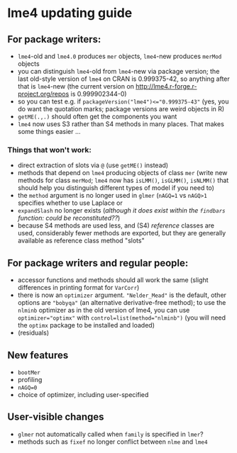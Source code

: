 # lme4 updating guide

## For package writers:

* `lme4`-old and `lme4.0` produces `mer` objects, `lme4`-new produces `merMod` objects
* you can distinguish `lme4`-old from `lme4`-new via package version; the last old-style version of `lme4` on CRAN is 0.999375-42, so anything after that is `lme4`-new (the current version on <http://lme4.r-forge.r-project.org/repos> is 0.999902344-0)
* so you can test e.g. if `packageVersion("lme4")<="0.999375-43"` (yes, you do want the quotation marks; package versions are weird objects in R)
* `getME(.,.)` should often get the components you want
* `lme4` now uses S3 rather than S4 methods in many places. That makes some things easier ...

### Things that won't work:
* direct extraction of slots via `@` (use `getME()` instead)
* methods that depend on `lme4` producing objects of class `mer` (write new methods for class `merMod`; `lme4` now has `isLMM()`, `isGLMM()`, `isNLMM()` that should help you distinguish different types of model if you need to)
* the `method` argument is no longer used in `glmer` (`nAGQ=1` vs `nAGQ>1` specifies whether to use Laplace or 
* `expandSlash` no longer exists (*although it does exist within the `findbars` function: could be reconstituted??*)
* because S4 methods are used less, and (S4) *reference* classes are used, considerably fewer methods are exported, but they are generally available as reference class method "slots"

## For package writers and regular people:
* accessor functions and methods should all work the same (slight differences in printing format for `VarCorr`)
* there is now an `optimizer` argument. `"Nelder_Mead"` is the default, other options are `"bobyqa"` (an alternative derivative-free method); to use the `nlminb` optimizer as in the old version of lme4, you can use `optimizer="optimx"` with `control=list(method="nlminb")` (you will need the `optimx` package to be installed and loaded)
* (residuals)

## New features
* `bootMer`
* profiling
* `nAGQ=0`
* choice of optimizer, including user-specified

## User-visible changes
* `glmer` not automatically called when `family` is specified in `lmer`?
* methods such as `fixef` no longer conflict between `nlme` and `lme4`
